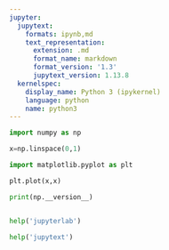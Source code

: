 ```yaml
---
jupyter:
  jupytext:
    formats: ipynb,md
    text_representation:
      extension: .md
      format_name: markdown
      format_version: '1.3'
      jupytext_version: 1.13.8
  kernelspec:
    display_name: Python 3 (ipykernel)
    language: python
    name: python3
---
```


```python
import numpy as np
```

```python
x=np.linspace(0,1)
```

```python
import matplotlib.pyplot as plt
```

```python
plt.plot(x,x)
```

```python
print(np.__version__)
```

```python

```

```python
help('jupyterlab')
```

```python
help('jupytext')
```

```python

```

